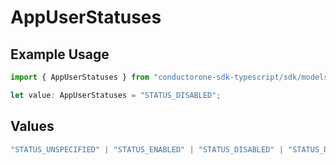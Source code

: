 # AppUserStatuses

## Example Usage

```typescript
import { AppUserStatuses } from "conductorone-sdk-typescript/sdk/models/shared";

let value: AppUserStatuses = "STATUS_DISABLED";
```

## Values

```typescript
"STATUS_UNSPECIFIED" | "STATUS_ENABLED" | "STATUS_DISABLED" | "STATUS_DELETED"
```